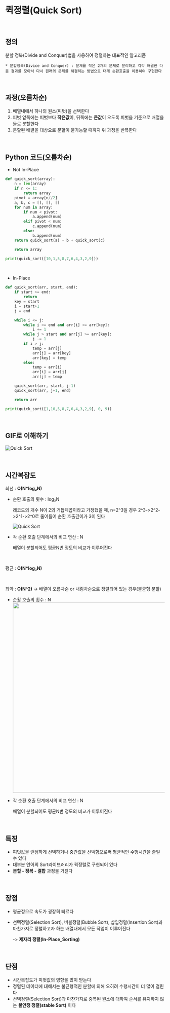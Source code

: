 # 퀵정렬(Quick Sort) 

<br>

## 정의 
분할 정복(Divide and Conquer)법을 사용하여 정렬하는 대표적인 알고리즘

`* 분할정복(Divice and Conquer) : 문제를 작은 2개의 문제로 분리하고 각각 해결한 다음 결과를 모아서 다시 원래의 문제를 해결하는 방법으로 대게
순환호출을 이용하여 구현한다`

<br>

## 과정(오름차순)
1. 배열내에서 하나의 원소(피벗)을 선택한다
2. 피벗 앞쪽에는 피벗보다 **작은값**이, 뒤쪽에는 **큰값**이 오도록 피벗을 기준으로 배열을 둘로 분할한다
3. 분할된 배열을 대상으로 분할이 불가능할 때까지 위 과정을 반복한다

<br>

## Python 코드(오름차순)
* Not In-Place
```python
def quick_sort(array):
    n = len(array)
    if n <= 1:
        return array
    pivot = array[n//2]
    a, b, c = [], [], []
    for num in array:
        if num < pivot:
            a.append(num)
        elif pivot < num:
            c.append(num)
        else:
            b.append(num)
    return quick_sort(a) + b + quick_sort(c)

    return array

print(quick_sort([10,1,5,8,7,6,4,3,2,9]))
```

<br>

* In-Place
```python
def quick_sort(arr, start, end):
    if start >= end:
        return
    key = start
    i = start+1
    j = end

    while i <= j:
        while i <= end and arr[i] <= arr[key]:
            i += 1
        while j > start and arr[j] >= arr[key]:
            j -= 1
        if i > j:
            temp = arr[j]
            arr[j] = arr[key]
            arr[key] = temp
        else:
            temp = arr[i]
            arr[i] = arr[j]
            arr[j] = temp

    quick_sort(arr, start, j-1)
    quick_sort(arr, j+1, end)

    return arr

print(quick_sort([1,10,5,8,7,6,4,3,2,9], 0, 9))
```

<br>


## GIF로 이해하기
![Quick Sort](https://user-images.githubusercontent.com/48934537/77219227-153fbb80-6b77-11ea-877a-ef8696209faf.gif)

<br>

## 시간복잡도
최선 : **O(N*log₂N)**
- 순환 호출의 횟수 : log₂N

  레코드의 개수 N이 2의 거듭제곱이라고 가정했을 때, n=2^3일 경우 2^3->2^2->2^1->2^0로 줄어들어 순환 호출깊이가 3이 된다
  
  ![Quick Sort](https://user-images.githubusercontent.com/48934537/77221669-0a912080-6b8f-11ea-907b-18ba3732b15a.png)

- 각 순환 호출 단계에서의 비교 연산 : N

  배열이 분할되어도 평균N번 정도의 비교가 이루어진다  

<br>

평균 : **O(N*log₂N)**

<br>

최악 : **O(N^2)** -> 배열이 오름차순 or 내림차순으로 정렬되어 있는 경우(불균형 분할)
- 순활 호출의 횟수 : N
  <img src="https://user-images.githubusercontent.com/48934537/77221753-f0a40d80-6b8f-11ea-8cbf-b5961bceb769.png" width="600">
- 각 순환 호출 단계에서의 비교 연산 : N  

  배열이 분할되어도 평균N번 정도의 비교가 이루어진다  

<br>

## 특징
- 피벗값을 랜덤하게 선택하거나 중간값을 선택함으로써 평균적인 수행시간을 줄일 수 있다
- 대부분 언어의 Sort라이브러리가 퀵정렬로 구현되어 있다
- **분할 - 정복 - 결합** 과정을 거친다

<br>

## 장점
- 평균정으로 속도가 굉장히 빠르다
- 선택정렬(Selection Sort), 버블정렬(Bubble Sort), 삽입정렬(Insertion Sort)과 마찬가지로 정렬하고자 하는 배열내에서 모든 작업이 이루어진다

  -> **제자리 정렬(In-Place_Sorting)**

<br>

## 단점
- 시간복잡도가 피벗값의 영향을 많이 받는다
- 정렬된 데이터에 대해서는 불균형적인 분할에 의해 오히려 수행시간이 더 많이 걸린다
- 선택정렬(Selection Sort)과 마찬가지로 중복된 원소에 대하여 순서를 유지하지 않는 **불안정 정렬(stable Sort)** 이다

